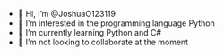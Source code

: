 - 👋 Hi, I’m @JoshuaO123119
- 👀 I’m interested in the programming language Python
- 🌱 I’m currently learning Python and C#
- 💞️ I’m not looking to collaborate at the moment

<!---
JoshuaO123119/JoshuaO123119 is a ✨ special ✨ repository because its `README.md` (this file) appears on your GitHub profile.
You can click the Preview link to take a look at your changes.
--->
